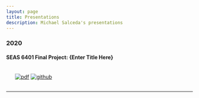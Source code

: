```yaml
---
layout: page
title: Presentations
description: Michael Salceda's presentations
---
```


###  2020

#### SEAS 6401 Final Project: {Enter Title Here}
<br/>&nbsp; &nbsp; &nbsp;
[![pdf](icons16/pdf-icon.png)](#)
[![github](icons16/github-icon.png)](#)<br/>
&nbsp; &nbsp; &nbsp; 

---
